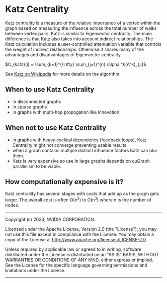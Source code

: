 # Katz Centrality

Katz centrality is a measure of the relative importance of a vertex within the graph based on measuring the influence across the total number of walks between vertex pairs. Katz is similar to Eigenvector centrality. The main difference is that Katz also takes into account indirect relationships. The Katz calculation includes a user-controlled attenuation variable that controls the weight of indirect relationships. Otherwise it shares many of the advantages and disadvantages of Eigenvector centrality.

$C_{katz}(i) = \sum_{k=1}^{\infty} \sum_{j=1}^{n} \alpha ^k(A^k)_{ji}$

See [Katz on Wikipedia](https://en.wikipedia.org/wiki/Katz_centrality) for more details on the algorithm.

## When to use Katz Centrality
* in disconnected graphs
* in sparse graphs
* in graphs with multi-hop propogation like innovation

## When not to use Katz Centrality
* in graphs with heavy cyclical dependency (feedback loops), Katz Centrality might not converge preventing usable results.
* when a graph contains multiple distinct influence factors Katz can blur them.
* Katz is very expensive so use in large graphs depends on cuGraph parallelism to be viable.

## How computationally expensive is it?
Katz centraility has several stages with costs that add up as the graph gets larger. The overall cost is often O(n<sup>2</sup>) to O(n<sup>3</sup>) where n is the number of nodes.

___
Copyright (c) 2023, NVIDIA CORPORATION.

Licensed under the Apache License, Version 2.0 (the "License");  you may not use this file except in compliance with the License. You may obtain a copy of the License at http://www.apache.org/licenses/LICENSE-2.0

Unless required by applicable law or agreed to in writing, software distributed under the License is distributed on an "AS IS" BASIS, WITHOUT WARRANTIES OR CONDITIONS OF ANY KIND, either express or implied. See the License for the specific language governing permissions and limitations under the License.
___